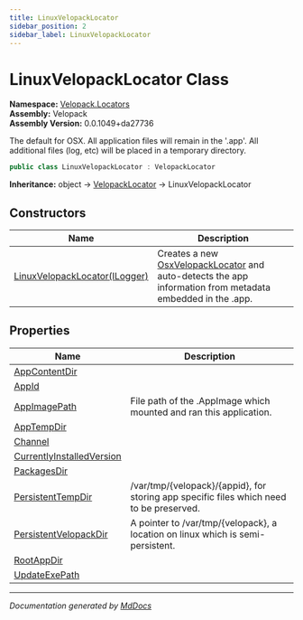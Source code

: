 ```yaml
---
title: LinuxVelopackLocator
sidebar_position: 2
sidebar_label: LinuxVelopackLocator
---
```

<!--  
  <auto-generated>   
    The contents of this file were generated by a tool.  
    Changes to this file may be list if the file is regenerated  
  </auto-generated>   
-->

# LinuxVelopackLocator Class

**Namespace:** [Velopack.Locators](../index.md)  
**Assembly:** Velopack  
**Assembly Version:** 0.0.1049+da27736

The default for OSX. All application files will remain in the '.app'. All additional files (log, etc) will be placed in a temporary directory.

```csharp
public class LinuxVelopackLocator : VelopackLocator
```

**Inheritance:** object → [VelopackLocator](../VelopackLocator/index.md) → LinuxVelopackLocator

## Constructors

| Name                                                   | Description                                                                                                                                  |
| ------------------------------------------------------ | -------------------------------------------------------------------------------------------------------------------------------------------- |
| [LinuxVelopackLocator(ILogger)](constructors/index.md) | Creates a new [OsxVelopackLocator](../OsxVelopackLocator/index.md) and auto\-detects the app information from metadata embedded in the .app. |

## Properties

| Name                                                                 | Description                                                                                   |
| -------------------------------------------------------------------- | --------------------------------------------------------------------------------------------- |
| [AppContentDir](properties/AppContentDir.md)                         |                                                                                               |
| [AppId](properties/AppId.md)                                         |                                                                                               |
| [AppImagePath](properties/AppImagePath.md)                           |  File path of the .AppImage which mounted and ran this application.                           |
| [AppTempDir](properties/AppTempDir.md)                               |                                                                                               |
| [Channel](properties/Channel.md)                                     |                                                                                               |
| [CurrentlyInstalledVersion](properties/CurrentlyInstalledVersion.md) |                                                                                               |
| [PackagesDir](properties/PackagesDir.md)                             |                                                                                               |
| [PersistentTempDir](properties/PersistentTempDir.md)                 |  \/var\/tmp\/{velopack}\/{appid}, for storing app specific files which need to be preserved.  |
| [PersistentVelopackDir](properties/PersistentVelopackDir.md)         |  A pointer to \/var\/tmp\/{velopack}, a location on linux which is semi\-persistent.          |
| [RootAppDir](properties/RootAppDir.md)                               |                                                                                               |
| [UpdateExePath](properties/UpdateExePath.md)                         |                                                                                               |

___

*Documentation generated by [MdDocs](https://github.com/ap0llo/mddocs)*
